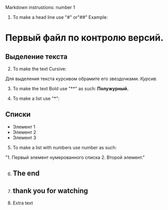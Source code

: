 Markdown instrustions: number 1

1. To make a head line use "#" or"##"
Example:
# Первый файл по контролю версий.
## Выделение текста

2. To make the text Cursive:

Для выделения текста курсивом обрамите его звездочками. *Курсив.*

3. To make the text Bold use "**" as such:
**Полужурный.**

4. To make a list use "*":

## Списки

* Элемент 1
* Элемент 2
* Элемент 3

5. To make a list with numbers use number as such:

"1. Первый элемент нумерованного списка
2. Второй элемент."

6. ## The end

7. ## thank you for watching

8. Extra text
